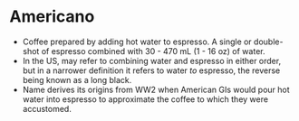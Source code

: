 Americano
=========

* Coffee prepared by adding hot water to espresso. A single or double-shot of espresso combined with 30 - 470 mL (1 - 16 oz) of water.
* In the US, may refer to combining water and espresso in either order, but in a narrower definition it refers to water _to_ espresso, the reverse being known as a long black.
* Name derives its origins from WW2 when American GIs would pour hot water into espresso to approximate the coffee to which they were accustomed.

